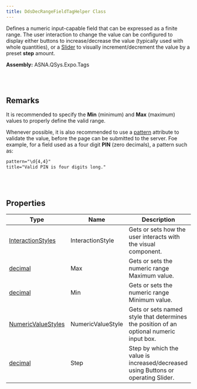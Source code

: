 ```yaml
---
title: DdsDecRangeFieldTagHelper Class
---
```


Defines a numeric input-capable field that can be expressed as a finite range. The user interaction to change the value can be configured to display either buttons to increase/decrease the value (typically used with whole quantities), or a [Slider](https://developer.apple.com/design/human-interface-guidelines/sliders) to visually increment/decrement the value by a preset **step** amount.

**Assembly:** ASNA.QSys.Expo.Tags

<br>
<br>

## Remarks

It is recommended to specify the **Min** (minimum) and **Max** (maximum) values to properly define the valid range.

Whenever possible, it is also recommended to use a [pattern](https://developer.mozilla.org/en-US/docs/Web/HTML/Attributes/pattern) attribute to validate the value, before the page can be submitted to the server. Foe example, for a field used as a four digit **PIN** (zero decimals), a pattern such as:

```html
pattern="\d{4,4}"
title="Valid PIN is four digits long."
```

<br>
<br>

## Properties

| Type | Name | Description
| --- | --- | --- 
| [InteractionStyles](dds-dec-range-field-tag-helper/interaction-styles.html) | InteractionStyle | Gets or sets how the user interacts with the visual component. | 
| [decimal](https://learn.microsoft.com/en-us/dotnet/api/system.decimal?view=net-7.0) | Max | Gets or sets the numeric range Maximum value. | 
| [decimal](https://learn.microsoft.com/en-us/dotnet/api/system.decimal?view=net-7.0) | Min | Gets or sets the numeric range Minimum value. | 
| [NumericValueStyles](dds-dec-range-field-tag-helper/numeric-value-styles.html) | NumericValueStyle | Gets or sets named style that determines the position of an optional numeric input box. | 
| [decimal](https://learn.microsoft.com/en-us/dotnet/api/system.decimal?view=net-7.0) | Step | Step by which the value is increased/decreased using Buttons or operating Slider. | 

<br>
<br>

